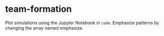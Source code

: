 # team-formation
Plot simulations using the Jupyter Notebook in ``code``. Emphasize patterns by changing the array named emphasize.
